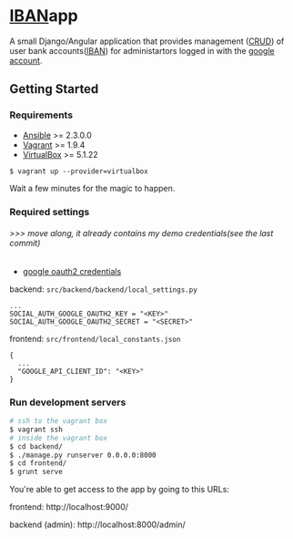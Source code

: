 [IBAN](https://en.wikipedia.org/wiki/International_Bank_Account_Number)app
====================

A small Django/Angular application that provides management
([CRUD](https://en.wikipedia.org/wiki/Create,_read,_update_and_delete)) of user bank accounts([IBAN](https://en.wikipedia.org/wiki/International_Bank_Account_Number)) for administartors logged in with the [google account](https://accounts.google.com/signin/v2/identifier?hl=en&passive=true&continue=https%3A%2F%2Fwww.google.com.ua%2F&flowName=GlifWebSignIn&flowEntry=ServiceLogin).

## Getting Started

### Requirements

- [Ansible](http://docs.ansible.com/intro_installation.html) >= 2.3.0.0
- [Vagrant](http://www.vagrantup.com/downloads.html) >= 1.9.4
- [VirtualBox](https://www.virtualbox.org/wiki/Downloads) >= 5.1.22


```
$ vagrant up --provider=virtualbox
```

Wait a few minutes for the magic to happen.

### Required settings
######  >>> move along, it already contains my demo credentials(see the last commit)
- [google oauth2 credentials](https://developers.google.com/identity/protocols/OAuth2)

backend: `src/backend/backend/local_settings.py`
```
...
SOCIAL_AUTH_GOOGLE_OAUTH2_KEY = "<KEY>"
SOCIAL_AUTH_GOOGLE_OAUTH2_SECRET = "<SECRET>"
```
frontend: `src/frontend/local_constants.json`
```
{
  ...
  "GOOGLE_API_CLIENT_ID": "<KEY>"
}
```

### Run development servers

```sh
# ssh to the vagrant box
$ vagrant ssh
# inside the vagrant box
$ cd backend/
$ ./manage.py runserver 0.0.0.0:8000 
$ cd frontend/ 
$ grunt serve
```

You're able to get access to the app by going to this URLs:

frontend: http://localhost:9000/

backend (admin): http://localhost:8000/admin/
